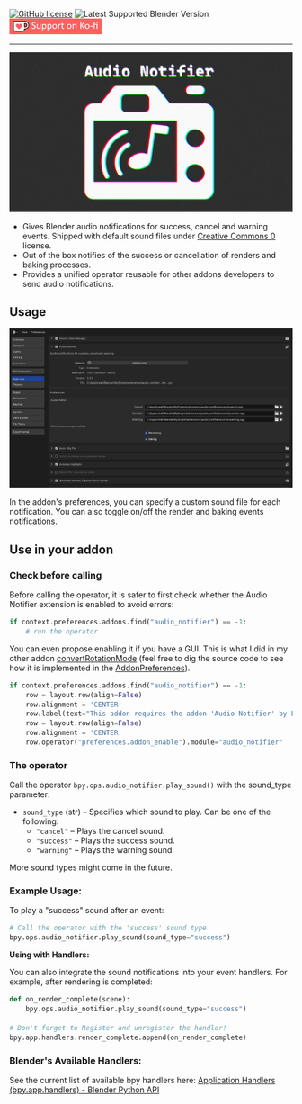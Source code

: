 [![GitHub license](https://img.shields.io/github/license/L0Lock/AudioNotifier?style=for-the-badge)](https://github.com/L0Lock/AudioNotifier/blob/master/LICENSE) ![Latest Supported Blender Version](https://img.shields.io/badge/Blender-v4.3.0-orange?style=for-the-badge&logo=blender) [![ko-fi](Prez/SupportOnKofi.jpg)](https://ko-fi.com/lauloque)

-----

![feature](Prez/feature.jpg)

- Gives Blender audio notifications for success, cancel and warning events. Shipped with default sound files under [Creative Commons 0](http://creativecommons.org/publicdomain/zero/1.0/ "Go to the full license text") license.
- Out of the box notifies of the success or cancellation of renders and baking processes.
- Provides a unified operator reusable for other addons developers to send audio notifications.

## Usage

![prefs](Prez/prefs.jpg)

In the addon's preferences, you can specify a custom sound file for each notification. You can also toggle on/off the render and baking events notifications.

## Use in your addon

### Check before calling

Before calling the operator, it is safer to first check whether  the Audio Notifier extension is enabled to avoid errors:

```python
if context.preferences.addons.find("audio_notifier") == -1:
    # run the operator
```

You can even propose enabling it if you have a GUI. This is what I did in my other addon [convertRotationMode](https://github.com/L0Lock/convertRotationMode/tree/main?tab=readme-ov-file#not-so-simple-method) (feel free to dig the source code to see how it is implemented in the [AddonPreferences](https://github.com/L0Lock/convertRotationMode/blob/main/convert_Rotation_Mode/preferences.py)).

```python
if context.preferences.addons.find("audio_notifier") == -1:
    row = layout.row(align=False)
    row.alignment = 'CENTER'
    row.label(text="This addon requires the addon 'Audio Notifier' by Loïc \"Lauloque\" Dautry.", icon="ERROR")
    row = layout.row(align=False)
    row.alignment = 'CENTER'
    row.operator("preferences.addon_enable").module="audio_notifier"
```

### The operator

Call the operator `bpy.ops.audio_notifier.play_sound()` with the sound_type parameter:

- `sound_type` (str) – Specifies which sound to play. Can be one of the following:
  - `"cancel"` – Plays the cancel sound.
  - `"success"` – Plays the success sound.
  - `"warning"` – Plays the warning sound.

More sound types might come in the future.

### **Example Usage:**

To play a "success" sound after an event:

```python
# Call the operator with the 'success' sound type
bpy.ops.audio_notifier.play_sound(sound_type="success")
```

**Using with Handlers:**

You can also integrate the sound notifications into your event handlers. For example,  after rendering is completed:

```python
def on_render_complete(scene):
    bpy.ops.audio_notifier.play_sound(sound_type="success")

# Don't forget to Register and unregister the handler!
bpy.app.handlers.render_complete.append(on_render_complete)
```

### **Blender's Available Handlers:**

See the current list of available bpy handlers here: [Application Handlers (bpy.app.handlers) - Blender Python API](https://docs.blender.org/api/current/bpy.app.handlers.html)
